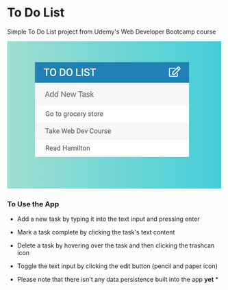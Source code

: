 # To Do List

Simple To Do List project from Udemy's Web Developer Bootcamp course

![Game Image](/images/todo.png)

### To Use the App

* Add a new task by typing it into the text input and pressing enter
* Mark a task complete by clicking the task's text content
* Delete a task by hovering over the task and then clicking the trashcan icon
* Toggle the text input by clicking the edit button (pencil and paper icon)

* Please note that there isn't any data persistence built into the app **yet** *